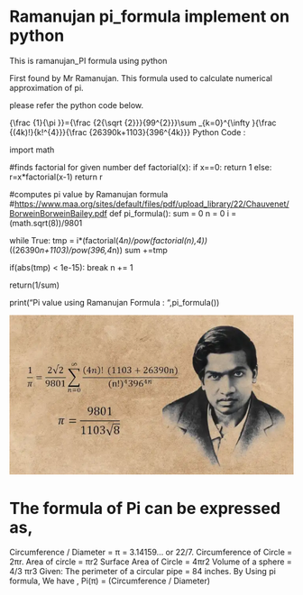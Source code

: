 # Ramanujan pi_formula implement on python 
This is ramanujan_PI formula using python 

First found by Mr Ramanujan. This formula used to calculate numerical approximation of pi.

please refer the python code below.

{\frac {1}{\pi }}={\frac {2{\sqrt {2}}}{99^{2}}}\sum _{k=0}^{\infty }{\frac {(4k)!}{k!^{4}}}{\frac {26390k+1103}{396^{4k}}}
Python Code :

import math

#finds factorial for given number
def factorial(x):
if x==0:
return 1
else:
r=x*factorial(x-1)
return r

#computes pi value by Ramanujan formula
#https://www.maa.org/sites/default/files/pdf/upload_library/22/Chauvenet/BorweinBorweinBailey.pdf
def pi_formula():
sum = 0
n = 0
i = (math.sqrt(8))/9801

while True:
tmp = i*(factorial(4*n)/pow(factorial(n),4))*((26390*n+1103)/pow(396,4*n))
sum +=tmp

if(abs(tmp) < 1e-15):
break
n += 1

return(1/sum)

print(“Pi value using Ramanujan Formula : “,pi_formula())

![alt text](ramanujan_pi_formula.jpg)




# The formula of Pi can be expressed as,
Circumference / Diameter = π = 3.14159… or 22/7.
Circumference of Circle = 2πr. Area of circle = πr2 Surface Area of Circle = 4πr2 Volume of a sphere = 4/3 πr3
Given: The perimeter of a circular pipe = 84 inches. By Using pi formula, We have , Pi(π) = (Circumference / Diameter)
